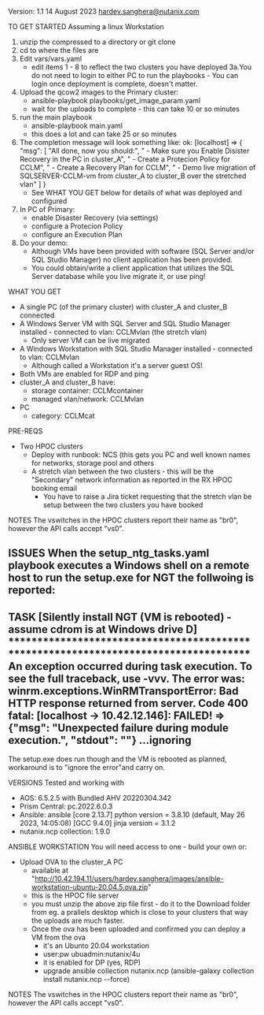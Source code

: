 Version: 1.1
14 August 2023
hardev.sanghera@nutanix.com

TO GET STARTED
Assuming a linux Workstation
1. unzip the compressed to a directory or git clone
2. cd to where the files are
3. Edit vars/vars.yaml
   - edit items 1 - 8 to reflect the two clusters you have deployed
3a.You do not need to login to either PC to run the playbooks - You can login once deployment is complete, doesn't matter.
4. Upload the qcow2 images to the Primary cluster:
   - ansible-playbook playbooks/get_image_param.yaml
   - wait for the uploads to complete - this can take 10 or so minutes
5. run the main playbook
   - ansible-playbook main.yaml
   - this does a lot and can take 25 or so minutes
6. The completion message will look something like:
   ok: [localhost] => {
    "msg": [
        "All done, now you should:",
        "  - Make sure you Enable Disister Recovery in the PC in cluster_A",
        "  - Create a Protecion Policy for CCLM",
        "  - Create a Recovery Plan for CCLM",
        "  - Demo live migration of SQLSERVER-CCLM-vm from cluster_A to cluster_B over the stretched vlan"
    ]
   } 
   - See WHAT YOU GET below for details of what was deployed and configured
7. In PC of Primary:
    - enable Disaster Recovery (via settings)
    - configure a Protecion Policy
    - configure an Execution Plan
8. Do your demo:
    - Although VMs have been provided with software (SQL Server and/or SQL Studio Manager) no client application has been provided.
    - You could obtain/write a client application that utilizes the SQL Server database while you live migrate it, or use ping!

WHAT YOU GET
- A single PC (of the primary cluster) with cluster_A and cluster_B connected
- A Windows Server VM with SQL Server and SQL Studio Manager installed - connected to vlan: CCLMvlan (the stretch vlan)
  - Only server VM can be live migrated
- A Windows Workstation with SQL Studio Manager installed - connected to vlan: CCLMvlan
  - Although called a Workstation it's a server guest OS!
- Both VMs are enabled for RDP and ping
- cluster_A and cluster_B have:
  - storage container:     CCLMcontainer
  - managed vlan/network:  CCLMvlan
- PC
  - category:              CCLMcat

PRE-REQS
- Two HPOC clusters
  - Deploy with runbook: NCS (this gets you PC and well known names for networks, storage pool and others
  - A stretch vlan between the two clusters - this will be the  "Secondary" network information as reported in the RX HPOC booking email
    - You have to raise a Jira ticket requesting that the stretch vlan be setup between the two clusters you have booked

NOTES
The vswitches in the HPOC clusters report their name as "br0", however the API calls accept "vs0".

ISSUES 
When the setup_ntg_tasks.yaml playbook executes a Windows shell on a remote host to run the setup.exe for NGT the follwoing is reported:
---
TASK [Silently install NGT (VM is rebooted) - assume cdrom is at Windows drive D] ************************************************************************************
An exception occurred during task execution. To see the full traceback, use -vvv. The error was: winrm.exceptions.WinRMTransportError: Bad HTTP response returned from server. Code 400
fatal: [localhost -> 10.42.12.146]: FAILED! => {"msg": "Unexpected failure during module execution.", "stdout": ""}
...ignoring
---

The setup.exe does run though and the VM is rebooted as planned, workaround is to "ignore the error"and carry on.


VERSIONS
Tested and working with
- AOS:                      6.5.2.5 with Bundled AHV 20220304.342
- Prism Central:            pc.2022.6.0.3
- Ansible:
                            ansible [core 2.13.7]
                            python version = 3.8.10 (default, May 26 2023, 14:05:08) [GCC 9.4.0]
                            jinja version = 3.1.2
- nutanix.ncp collection:   1.9.0

ANSIBLE WORKSTATION 
You will need access to one - build your own or:
- Upload OVA to the cluster_A PC
  - available at "http://10.42.194.11/users/hardev.sanghera/images/ansible-workstation-ubuntu-20.04.5.ova.zip"
  - this is the HPOC file server
  - you must unzip the above zip file first - do it to the Download folder from eg. a prallels desktop which is close to your clusters
    that way the uploads are much faster.
  - Once the ova has been uploaded and confirmed you can deploy a VM from the ova
    - it's an Ubunto 20.04 workstation
    - user:pw  ubuadmin:nutanix/4u
    - it is enabled for DP (yes, RDP)
    - upgrade ansible collection nutanix.ncp (ansible-galaxy collection install nutanix.ncp --force)

NOTES
The vswitches in the HPOC clusters report their name as "br0", however the API calls accept "vs0".
